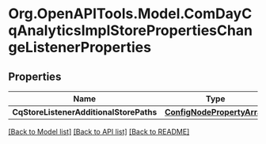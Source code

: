 # Org.OpenAPITools.Model.ComDayCqAnalyticsImplStorePropertiesChangeListenerProperties
## Properties

Name | Type | Description | Notes
------------ | ------------- | ------------- | -------------
**CqStoreListenerAdditionalStorePaths** | [**ConfigNodePropertyArray**](ConfigNodePropertyArray.md) |  | [optional] 

[[Back to Model list]](../README.md#documentation-for-models) [[Back to API list]](../README.md#documentation-for-api-endpoints) [[Back to README]](../README.md)

